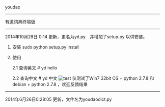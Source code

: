 youdao


----------


有道词典终端版


----------

2014年10月28日 0:14 更新，更名为yd.py　并增加了setup.py 以供安装。

 1. 安装
   sudo python setup.py install
 2. 使用

    2.1 查询英文
            # yd hello
    
    2.2 查询中文
             # yd 中文
![test](http://recall704.qiniudn.com/2014-10-13-yd1.png)
仅测试了Win7 32bit OS + python 2.7.8 和debian + python 2.7.8 ，欢迎反馈结果

----------------------------------------------------------------------
2014年6月26日0:28:05 更新，文件名为youdaodict.py
